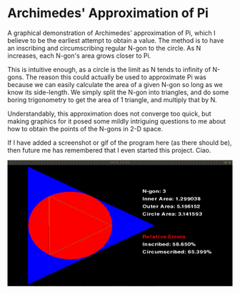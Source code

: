 # Archimedes' Approximation of Pi

A graphical demonstration of Archimedes' approximation of Pi, which I believe to be the earliest attempt to obtain a value. The method is to have an inscribing and circumscribing regular N-gon to the circle. As N increases, each N-gon's area grows closer to Pi.

This is intuitive enough, as a circle is the limit as N tends to infinity of N-gons. The reason this could actually be used to approximate Pi was because we can easily calculate the area of a given N-gon so long as we know its side-length. We simply split the N-gon into triangles, and do some boring trigonometry to get the area of 1 triangle, and multiply that by N.

Understandably, this approximation does not converge too quick, but making graphics for it posed some mildly intriguing questions to me about how to obtain the points of the N-gons in 2-D space.

If I have added a screenshot or gif of the program here (as there should be), then future me has remembered that I even started this project. Ciao.

![Circles gif](https://github.com/nimberledge/approximating-pi/blob/main/WOW_Circles.gif "WOW Circles")
